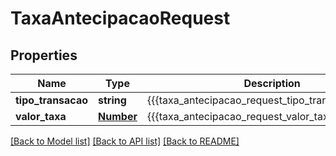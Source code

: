# TaxaAntecipacaoRequest

## Properties
Name | Type | Description | Notes
------------ | ------------- | ------------- | -------------
**tipo_transacao** | **string** | {{{taxa_antecipacao_request_tipo_transacao_value}}} | [optional] 
**valor_taxa** | [**Number**](Number.md) | {{{taxa_antecipacao_request_valor_taxa_value}}} | [optional] 

[[Back to Model list]](../README.md#documentation-for-models) [[Back to API list]](../README.md#documentation-for-api-endpoints) [[Back to README]](../README.md)


